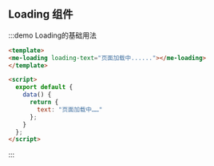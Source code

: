 ## Loading 组件

<!-- 加载数据时显示功效。 -->
<!-- :::demo会在container插件中编写的自定义处理函数处理，将:::demo 和 :::替换为其返回值 -->
<!-- 处理函数执行两次，第一次返回:::demo的替换，第二次返回:::的替换 -->
:::demo Loading的基础用法
```html
<template>
<me-loading loading-text="页面加载中......"></me-loading>
</template>

<script>
  export default {
    data() {
      return {
        text: "页面加载中……"
      };
    }
  };
</script>
```

:::